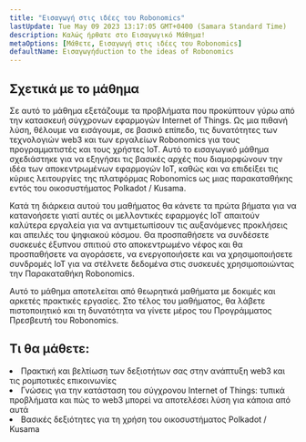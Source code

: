 ```yaml
---
title: "Εισαγωγή στις ιδέες του Robonomics"
lastUpdate: Tue May 09 2023 13:17:05 GMT+0400 (Samara Standard Time)
description: Καλώς ήρθατε στο Εισαγωγικό Μάθημα!
metaOptions: [Μάθετε, Εισαγωγή στις ιδέες του Robonomics]
defaultName: Εισαγωγήduction to the ideas of Robonomics
---
```


## Σχετικά με το μάθημα

Σε αυτό το μάθημα εξετάζουμε τα προβλήματα που προκύπτουν γύρω από την κατασκευή σύγχρονων εφαρμογών Internet of Things. Ως μια πιθανή λύση, θέλουμε να εισάγουμε, σε βασικό επίπεδο, τις δυνατότητες των τεχνολογιών web3 και των εργαλείων Robonomics για τους προγραμματιστές και τους χρήστες IoT. Αυτό το εισαγωγικό μάθημα σχεδιάστηκε για να εξηγήσει τις βασικές αρχές που διαμορφώνουν την ιδέα των αποκεντρωμένων εφαρμογών IoT, καθώς και να επιδείξει τις κύριες λειτουργίες της πλατφόρμας Robonomics ως μιας παρακαταθήκης εντός του οικοσυστήματος Polkadot / Kusama.

Κατά τη διάρκεια αυτού του μαθήματος θα κάνετε τα πρώτα βήματα για να κατανοήσετε γιατί αυτές οι μελλοντικές εφαρμογές IoT απαιτούν καλύτερα εργαλεία για να αντιμετωπίσουν τις αυξανόμενες προκλήσεις και απειλές του ψηφιακού κόσμου. Θα προσπαθήσετε να συνδέσετε συσκευές έξυπνου σπιτιού στο αποκεντρωμένο νέφος και θα προσπαθήσετε να αγοράσετε, να ενεργοποιήσετε και να χρησιμοποιήσετε συνδρομές IoT για να στέλνετε δεδομένα στις συσκευές χρησιμοποιώντας την Παρακαταθήκη Robonomics.

Αυτό το μάθημα αποτελείται από θεωρητικά μαθήματα με δοκιμές και αρκετές πρακτικές εργασίες. Στο τέλος του μαθήματος, θα λάβετε πιστοποιητικό και τη δυνατότητα να γίνετε μέρος του Προγράμματος Πρεσβευτή του Robonomics.


## Τι θα μάθετε:

<List type="plus">
  <li>
    Πρακτική και βελτίωση των δεξιοτήτων σας στην ανάπτυξη web3 και τις ρομποτικές επικοινωνίες
  </li>
  <li>
    Γνώσεις για την κατάσταση του σύγχρονου Internet of Things: τυπικά προβλήματα και πώς το web3 μπορεί να αποτελέσει λύση για κάποια από αυτά
  </li>
   <li>
    Βασικές δεξιότητες για τη χρήση του οικοσυστήματος Polkadot / Kusama
  </li>
</List>